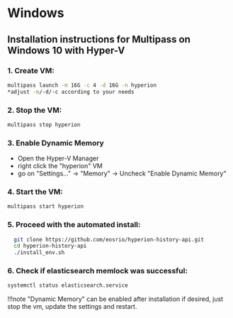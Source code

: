 # Windows
## Installation instructions for Multipass on Windows 10 with Hyper-V

###  1. Create VM:
````bash 
multipass launch -m 16G -c 4 -d 16G -n hyperion
*adjust -m/-d/-c according to your needs
````

### 2. Stop the VM:
````bash 
multipass stop hyperion
```` 

### 3. Enable Dynamic Memory
   - Open the Hyper-V Manager
   - right click the "hyperion" VM 
   - go on "Settings..." -> "Memory" -> Uncheck "Enable Dynamic Memory"

### 4. Start the VM: 
`````bash
multipass start hyperion
`````

### 5. Proceed with the automated install:
````bash 
  git clone https://github.com/eosrio/hyperion-history-api.git
  cd hyperion-history-api
  ./install_env.sh
````

### 6. Check if elasticsearch memlock was successful:
````bash
systemctl status elasticsearch.service
````

!!!note 
    "Dynamic Memory" can be enabled after installation if desired, just stop the vm, update the settings and restart.